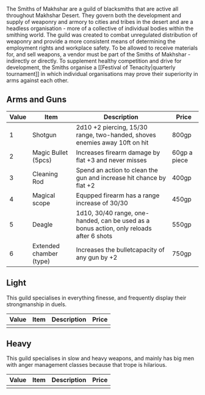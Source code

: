 The Smiths of Makhshar are a guild of blacksmiths that are active all throughout Makhshar Desert. They govern both the development and supply of weaponry and armory to cities and tribes in the desert and are a headless organisation - more of a collective of individual bodies within the smithing world.
The guild was created to combat unregulated distribution of weaponry and provide a more consistent means of determining the employment rights and workplace safety. To be allowed to receive materials for, and sell weapons, a vendor must be part of the Smiths of Makhshar - indirectly or directly. To supplement healthy competition and drive for development, the Smiths organise a [[Festival of Tenacity|quarterly tournament]] in which individual organisations may prove their superiority in arms against each other.
 
## Arms and Guns

| Value | Item                    | Description                                                                              | Price        |
| ----- | ----------------------- | ---------------------------------------------------------------------------------------- | ------------ |
| 1     | Shotgun                 | 2d10 +2 piercing, 15/30 range, two-handed, shoves enemies away 10ft on hit               | 800gp        |
| 2     | Magic Bullet (5pcs)     | Increases firearm damage by flat +3 and never misses                                     | 60gp a piece |
| 3     | Cleaning Rod            | Spend an action to clean the gun and increase hit chance by flat +2                      | 400gp        |
| 4     | Magical scope           | Equpped firearm has a range increase of 30/30                                            | 450gp        |
| 5     | Deagle                  | 1d10, 30/40 range, one-handed, can be used as a bonus action, only reloads after 6 shots | 550gp        |
| 6     | Extended chamber (type) | Increases the bulletcapacity of any gun by +2                                            | 750gp        |

## Light
This guild specialises in everything finesse, and frequently display their strongmanship in duels.

| Value | Item | Description | Price |
| ----- | ---- | ----------- | ----- |
|       |      |             |       |

## Heavy
This guild specialises in slow and heavy weapons, and mainly has big men with anger management classes because that trope is hilarious.

| Value | Item | Description | Price |
| ----- | ---- | ----------- | ----- |
|       |      |             |       |
